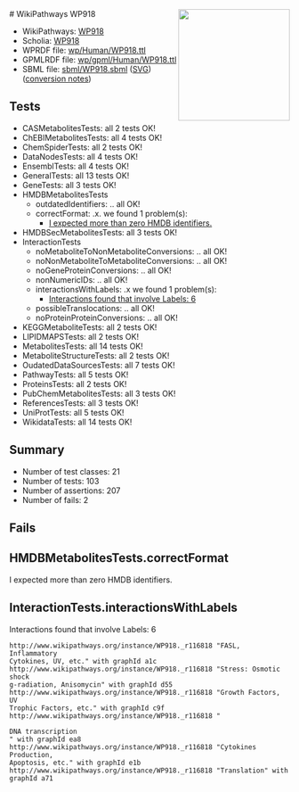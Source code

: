 <img style="float: right; width: 200px" src="../logo.png" />
# WikiPathways WP918

* WikiPathways: [WP918](https://identifiers.org/wikipathways:WP918)
* Scholia: [WP918](https://scholia.toolforge.org/wikipathways/WP918)
* WPRDF file: [wp/Human/WP918.ttl](../wp/Human/WP918.ttl)
* GPMLRDF file: [wp/gpml/Human/WP918.ttl](../wp/gpml/Human/WP918.ttl)
* SBML file: [sbml/WP918.sbml](../sbml/WP918.sbml) ([SVG](../sbml/WP918.svg)) ([conversion notes](../sbml/WP918.txt))

## Tests
* CASMetabolitesTests: all 2 tests OK!
* ChEBIMetabolitesTests: all 4 tests OK!
* ChemSpiderTests: all 2 tests OK!
* DataNodesTests: all 4 tests OK!
* EnsemblTests: all 4 tests OK!
* GeneralTests: all 13 tests OK!
* GeneTests: all 3 tests OK!
* HMDBMetabolitesTests
    * outdatedIdentifiers: .. all OK!
    * correctFormat: .x. we found 1 problem(s):
        * [I expected more than zero HMDB identifiers.](#ad154c1e)
* HMDBSecMetabolitesTests: all 3 tests OK!
* InteractionTests
    * noMetaboliteToNonMetaboliteConversions: .. all OK!
    * noNonMetaboliteToMetaboliteConversions: .. all OK!
    * noGeneProteinConversions: .. all OK!
    * nonNumericIDs: .. all OK!
    * interactionsWithLabels: .x we found 1 problem(s):
        * [Interactions found that involve Labels: 6](#630d267d)
    * possibleTranslocations: .. all OK!
    * noProteinProteinConversions: .. all OK!
* KEGGMetaboliteTests: all 2 tests OK!
* LIPIDMAPSTests: all 2 tests OK!
* MetabolitesTests: all 14 tests OK!
* MetaboliteStructureTests: all 2 tests OK!
* OudatedDataSourcesTests: all 7 tests OK!
* PathwayTests: all 5 tests OK!
* ProteinsTests: all 2 tests OK!
* PubChemMetabolitesTests: all 3 tests OK!
* ReferencesTests: all 3 tests OK!
* UniProtTests: all 5 tests OK!
* WikidataTests: all 14 tests OK!


## Summary

* Number of test classes: 21
* Number of tests: 103
* Number of assertions: 207
* Number of fails: 2

## Fails

<a name="ad154c1e" />

## HMDBMetabolitesTests.correctFormat

I expected more than zero HMDB identifiers.
<a name="630d267d" />

## InteractionTests.interactionsWithLabels

Interactions found that involve Labels: 6
```
http://www.wikipathways.org/instance/WP918._r116818 "FASL, Inflammatory
Cytokines, UV, etc." with graphId a1c
http://www.wikipathways.org/instance/WP918._r116818 "Stress: Osmotic shock
g-radiation, Anisomycin" with graphId d55
http://www.wikipathways.org/instance/WP918._r116818 "Growth Factors, UV
Trophic Factors, etc." with graphId c9f
http://www.wikipathways.org/instance/WP918._r116818 "

DNA transcription
" with graphId ea8
http://www.wikipathways.org/instance/WP918._r116818 "Cytokines Production,
Apoptosis, etc." with graphId e1b
http://www.wikipathways.org/instance/WP918._r116818 "Translation" with graphId a71
```


